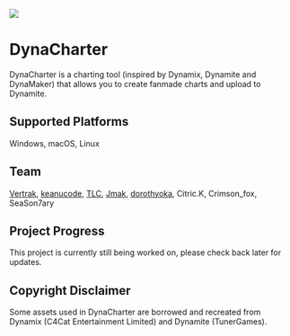 ![](https://cdn.discordapp.com/attachments/837270808257626135/847405086853955614/DynaCharter_Banner.png)

# DynaCharter

DynaCharter is a charting tool (inspired by Dynamix, Dynamite and DynaMaker) that allows you to create
fanmade charts and upload to Dynamite.

## Supported Platforms

Windows, macOS, Linux

## Team

[Vertrak](https://github.com/Vertrak), [keanucode](https://github.com/keanuplayz),
[TLC](https://github.com/TLChicken), [Jmak](https://github.com/jmakxd),
[dorothyoka](https://github.com/dististik), Citric.K, Crimson_fox, SeaSon7ary

## Project Progress

This project is currently still being worked on, please check back later for updates.

## Copyright Disclaimer

Some assets used in DynaCharter are borrowed and recreated from Dynamix (C4Cat
Entertainment Limited) and Dynamite (TunerGames).
